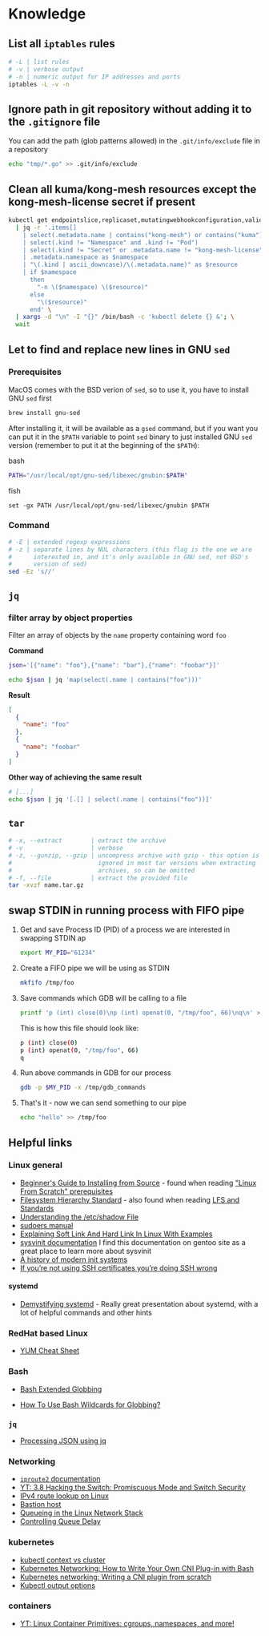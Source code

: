 # Knowledge

## List all `iptables` rules

```sh
# -L | list rules
# -v | verbose output
# -n | numeric output for IP addresses and ports
iptables -L -v -n
```

## Ignore path in git repository without adding it to the `.gitignore` file

You can add the path (glob patterns allowed) in the `.git/info/exclude` file in a repository

```sh
echo "tmp/*.go" >> .git/info/exclude
```

## Clean all kuma/kong-mesh resources except the kong-mesh-license secret if present

```sh
kubectl get endpointslice,replicaset,mutatingwebhookconfiguration,validatingwebhookconfiguration,configmap,secret,crd,svc,clusterrole,clusterrolebinding,role,rolebinding,deploy,serviceaccount,ingress -A -o json \
  | jq -r '.items[]
    | select(.metadata.name | contains("kong-mesh") or contains("kuma")) 
    | select(.kind != "Namespace" and .kind != "Pod")
    | select(.kind != "Secret" or .metadata.name != "kong-mesh-license") 
    | .metadata.namespace as $namespace
    | "\(.kind | ascii_downcase)/\(.metadata.name)" as $resource 
    | if $namespace
      then
        "-n \($namespace) \($resource)"
      else
        "\($resource)"
      end' \
  | xargs -d "\n" -I "{}" /bin/bash -c 'kubectl delete {} &'; \
  wait
```

## Let to find and replace new lines in GNU `sed`

### Prerequisites

MacOS comes with the BSD verion of `sed`, so to use it, you have to install GNU `sed` first

```sh
brew install gnu-sed
```

After installing it, it will be available as a `gsed` command, but if you want you can put it in the `$PATH` variable to point `sed` binary to just installed GNU `sed` version (remember to put it at the beginning of the `$PATH`):

bash

```bash
PATH="/usr/local/opt/gnu-sed/libexec/gnubin:$PATH"
```

fish

```fish
set -gx PATH /usr/local/opt/gnu-sed/libexec/gnubin $PATH
```

### Command

```sh
# -E | extended regexp expressions
# -z | separate lines by NUL characters (this flag is the one we are
#      interested in, and it's only available in GNU sed, not BSD's 
#      version of sed)
sed -Ez 's//'
```

## `jq`

### filter array by object properties

Filter an array of objects by the `name` property containing word `foo`

**Command**

```sh
json='[{"name": "foo"},{"name": "bar"},{"name": "foobar"}]'

echo $json | jq 'map(select(.name | contains("foo")))'
```

**Result**

```json
[
  {
    "name": "foo"
  },
  {
    "name": "foobar"
  }
]
```

**Other way of achieving the same result**

```sh
# [...]
echo $json | jq '[.[] | select(.name | contains("foo"))]'
```

## `tar`

```sh
# -x, --extract        | extract the archive
# -v                   | verbose
# -z, --gunzip, --gzip | uncompress archive with gzip - this option is
#                        ignored in most tar versions when extracting
#                        archives, so can be omitted
# -f, --file           | extract the provided file
tar -xvzf name.tar.gz
```

## swap STDIN in running process with FIFO pipe

1. Get and save Process ID (PID) of a process we are interested in swapping STDIN ap

   ```sh
   export MY_PID="61234"
   ```

2. Create a FIFO pipe we will be using as STDIN

   ```sh
   mkfifo /tmp/foo
   ```

3. Save commands which GDB will be calling to a file

   ```sh
   printf 'p (int) close(0)\np (int) openat(0, "/tmp/foo", 66)\nq\n' > /tmp/gdb_commands
   ```

   This is how this file should look like:

   ```sh
   p (int) close(0)
   p (int) openat(0, "/tmp/foo", 66)
   q
   ```

4. Run above commands in GDB for our process

   ```sh
   gdb -p $MY_PID -x /tmp/gdb_commands
   ```

5. That's it - now we can send something to our pipe
   ```sh
   echo "hello" >> /tmp/foo
   ```

## Helpful links

### Linux general

* [Beginner's Guide to Installing from Source](https://moi.vonos.net/linux/beginners-installing-from-source/) - found when reading ["Linux From Scratch" prerequisites](https://www.linuxfromscratch.org/lfs/view/stable-systemd/prologue/prerequisites.html)
* [Filesystem Hierarchy Standard](https://refspecs.linuxfoundation.org/FHS_3.0/fhs/index.html) - also found when reading [LFS and Standards](https://www.linuxfromscratch.org/lfs/view/stable-systemd/prologue/standards.html)
* [Understanding the /etc/shadow File](https://linuxize.com/post/etc-shadow-file/)
* [sudoers manual](https://www.sudo.ws/man/1.8.13/sudoers.man.html)
* [Explaining Soft Link And Hard Link In Linux With Examples](https://ostechnix.com/explaining-soft-link-and-hard-link-in-linux-with-examples/)
* [sysvinit documentation](https://wiki.gentoo.org/wiki/Sysvinit) I find this documentation on gentoo site as a great place to learn more about sysvinit
* [A history of modern init systems](https://blog.darknedgy.net/technology/2015/09/05/0/)
* [If you’re not using SSH certificates you’re doing SSH wrong](https://smallstep.com/blog/use-ssh-certificates/)

#### systemd

* [Demystifying systemd](https://www.youtube.com/watch?v=tY9GYsoxeLg) - Really great presentation about systemd, with a lot of helpful commands and other hints

### RedHat based Linux

* [YUM Cheat Sheet](https://access.redhat.com/sites/default/files/attachments/rh_yum_cheatsheet_1214_jcs_print-1.pdf)

### Bash

* [Bash Extended Globbing](https://www.linuxjournal.com/content/bash-extended-globbing)

* [How To Use Bash Wildcards for Globbing?](https://www.shell-tips.com/bash/wildcards-globbing/)

### `jq`

* [Processing JSON using jq](https://gist.github.com/olih/f7437fb6962fb3ee9fe95bda8d2c8fa4)

### Networking

* [`iproute2` documentation](http://www.policyrouting.org/iproute2.doc.html)
* [YT: 3.8 Hacking the Switch: Promiscuous Mode and Switch Security](https://www.youtube.com/watch?v=YVcBShtWFmo)
* [IPv4 route lookup on Linux](https://vincent.bernat.ch/en/blog/2017-ipv4-route-lookup-linux)
* [Bastion host](https://en.wikipedia.org/wiki/Bastion_host)
* [Queueing in the Linux Network Stack](https://www.coverfire.com/articles/queueing-in-the-linux-network-stack/)
* [Controlling Queue Delay](https://queue.acm.org/detail.cfm?id=2209336)

### kubernetes

* [kubectl context vs cluster](https://stackoverflow.com/questions/56299440/kubectl-context-vs-cluster)
* [Kubernetes Networking: How to Write Your Own CNI Plug-in with Bash](https://www.altoros.com/blog/kubernetes-networking-writing-your-own-simple-cni-plug-in-with-bash/)
* [Kubernetes networking: Writing a CNI plugin from scratch](https://github.com/eranyanay/cni-from-scratch)
* [Kubectl output options](https://gist.github.com/so0k/42313dbb3b547a0f51a547bb968696ba)

### containers

* [YT: Linux Container Primitives: cgroups, namespaces, and more!](https://www.youtube.com/watch?v=x1npPrzyKfs)
